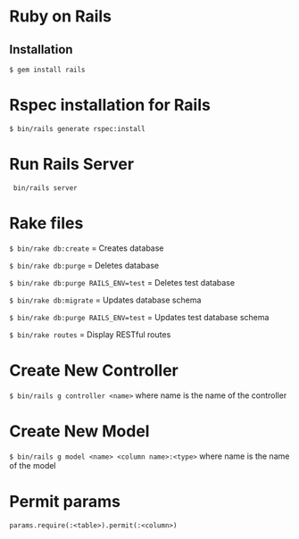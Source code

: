 # Ruby on Rails

## Installation
```
$ gem install rails
```

# Rspec installation for Rails
`$ bin/rails generate rspec:install`

# Run Rails Server
` bin/rails server`

# Rake files
`$ bin/rake db:create` = Creates database

`$ bin/rake db:purge` = Deletes database

`$ bin/rake db:purge RAILS_ENV=test` = Deletes test database

`$ bin/rake db:migrate` = Updates database schema

`$ bin/rake db:purge RAILS_ENV=test` = Updates test database schema

`$ bin/rake routes` = Display RESTful routes

# Create New Controller
`$ bin/rails g controller <name>` where name is the name of the controller

# Create New Model
`$ bin/rails g model <name> <column name>:<type>` where name is the name of the model

# Permit params
`params.require(:<table>).permit(:<column>)`
